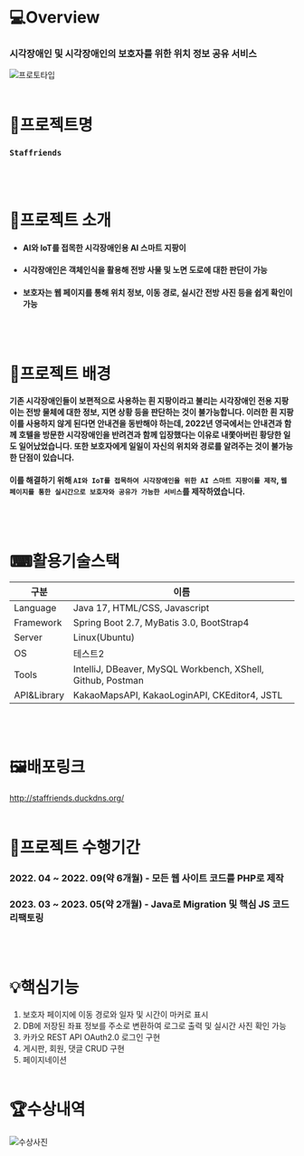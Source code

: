 # 💻Overview
### 시각장애인 및 시각장애인의 보호자를 위한 위치 정보 공유 서비스

![프로토타입](https://github.com/sungwoo-jo/Staffriends-Project/assets/110444315/8d2c2cd2-83bc-428d-9d16-fdead7673db7)
<br/><br/>

# 🧶프로젝트명  
### `Staffriends`
<br/><br/>

# 🎤프로젝트 소개
- #### AI와 IoT를 접목한 시각장애인용 AI 스마트 지팡이
- #### 시각장애인은 객체인식을 활용해 전방 사물 및 노면 도로에 대한 판단이 가능
- #### 보호자는 웹 페이지를 통해 위치 정보, 이동 경로, 실시간 전방 사진 등을 쉽게 확인이 가능
<br/><br/>

# 📄프로젝트 배경
#### 기존 시각장애인들이 보편적으로 사용하는 흰 지팡이라고 불리는 시각장애인 전용 지팡이는 전방 물체에 대한 정보, 지면 상황 등을 판단하는 것이 불가능합니다. 이러한 흰 지팡이를 사용하지 않게 된다면 안내견을 동반해야 하는데, 2022년 영국에서는 안내견과 함께 호텔을 방문한 시각장애인을 반려견과 함께 입장했다는 이유로 내쫓아버린 황당한 일도 일어났었습니다. 또한 보호자에게 일일이 자신의 위치와 경로를 알려주는 것이 불가능한 단점이 있습니다. <br/>
#### 이를 해결하기 위해 `AI와 IoT를 접목하여 시각장애인을 위한 AI 스마트 지팡이를 제작`, `웹 페이지를 통한 실시간으로 보호자와 공유가 가능한 서비스`를 제작하였습니다.
<br/><br/>

# ⌨활용기술스택
|구분|이름|
|------|---|
|Language|Java 17, HTML/CSS, Javascript|
|Framework|Spring Boot 2.7, MyBatis 3.0, BootStrap4|
|Server|Linux(Ubuntu)|
|OS|테스트2|
|Tools|IntelliJ, DBeaver, MySQL Workbench, XShell, Github, Postman|
|API&Library|KakaoMapsAPI, KakaoLoginAPI, CKEditor4, JSTL|

<br/><br/>
# 🖼배포링크
http://staffriends.duckdns.org/
<br/><br/>

# 📆프로젝트 수행기간
### 2022. 04 ~ 2022. 09(약 6개월) - 모든 웹 사이트 코드를 PHP로 제작
### 2023. 03 ~ 2023. 05(약 2개월) - Java로 Migration 및 핵심 JS 코드 리팩토링
<br/><br/>

# 💡핵심기능
1. 보호자 페이지에 이동 경로와 일자 및 시간이 마커로 표시
2. DB에 저장된 좌표 정보를 주소로 변환하여 로그로 출력 및 실시간 사진 확인 가능
3. 카카오 REST API OAuth2.0 로그인 구현
4. 게시판, 회원, 댓글 CRUD 구현
5. 페이지네이션
<br/><br/>

# 🏆수상내역
![수상사진](https://github.com/sungwoo-jo/Staffriends-Project/assets/110444315/4ebb1461-7a3e-4f19-8701-3a1f82653579)
